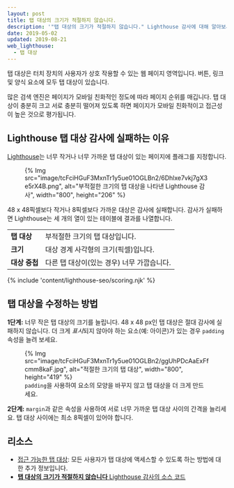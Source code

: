 ```yaml
---
layout: post
title: 탭 대상의 크기가 적절하지 않습니다.
description: '"탭 대상의 크기가 적절하지 않습니다." Lighthouse 감사에 대해 알아보세요.'
date: 2019-05-02
updated: 2019-08-21
web_lighthouse:
  - 탭 대상
---
```


탭 대상은 터치 장치의 사용자가 상호 작용할 수 있는 웹 페이지 영역입니다. 버튼, 링크 및 양식 요소에 모두 탭 대상이 있습니다.

많은 검색 엔진은 페이지가 모바일 친화적인 정도에 따라 페이지 순위를 매깁니다. 탭 대상이 충분히 크고 서로 충분히 떨어져 있도록 하면 페이지가 모바일 친화적이고 접근성이 높은 것으로 평가됩니다.

## Lighthouse 탭 대상 감사에 실패하는 이유

[Lighthouse](https://developer.chrome.com/docs/lighthouse/overview/)는 너무 작거나 너무 가까운 탭 대상이 있는 페이지에 플래그를 지정합니다.

<figure>{% Img src="image/tcFciHGuF3MxnTr1y5ue01OGLBn2/6Dhlxe7vkj7gX3e5rX4B.png", alt="부적절한 크기의 탭 대상을 나타낸 Lighthouse 감사", width="800", height="206" %}</figure>

48 x 48픽셀보다 작거나 8픽셀보다 가까운 대상은 감사에 실패합니다. 감사가 실패하면 Lighthouse는 세 개의 열이 있는 테이블에 결과를 나열합니다.

<div class="table-wrapper scrollbar">
  <table>
    <tbody>
      <tr>
        <td><strong>탭 대상</strong></td>
        <td>부적절한 크기의 탭 대상입니다.</td>
      </tr>
      <tr>
        <td><strong>크기</strong></td>
        <td>대상 경계 사각형의 크기(픽셀)입니다.</td>
      </tr>
      <tr>
        <td><strong>대상 중첩</strong></td>
        <td>다른 탭 대상이(있는 경우) 너무 가깝습니다.</td>
      </tr>
    </tbody>
  </table>
</div>

{% include 'content/lighthouse-seo/scoring.njk' %}

## 탭 대상을 수정하는 방법

**1단계:** 너무 작은 탭 대상의 크기를 늘립니다. 48 x 48 px인 탭 대상은 절대 감사에 실패하지 않습니다. 더 크게 *표시*되지 않아야 하는 요소(예: 아이콘)가 있는 경우 `padding` 속성을 늘려 보세요.

<figure>{% Img src="image/tcFciHGuF3MxnTr1y5ue01OGLBn2/ggUhPDcAaExFfcmm8kaF.jpg", alt="적절한 크기의 탭 대상", width="800", height="419" %}<figcaption> <code>padding</code>을 사용하여 요소의 모양을 바꾸지 않고 탭 대상을 더 크게 만드세요.</figcaption></figure>

**2단계:** `margin`과 같은 속성을 사용하여 서로 너무 가까운 탭 대상 사이의 간격을 늘리세요. 탭 대상 사이에는 최소 8픽셀이 있어야 합니다.

## 리소스

- [접근 가능한 탭 대상](/accessible-tap-targets): 모든 사용자가 탭 대상에 액세스할 수 있도록 하는 방법에 대한 추가 정보입니다.
- [**탭 대상의 크기가 적절하지 않습니다** Lighthouse 감사의 소스 코드](https://github.com/GoogleChrome/lighthouse/blob/master/core/audits/seo/tap-targets.js)
